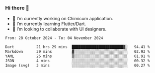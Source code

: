 ### Hi there 👋

<!--
**devcat37/devcat37** is a ✨ _special_ ✨ repository because its `README.md` (this file) appears on your GitHub profile.-->


- 🔭 I’m currently working on Chimicum application.
- 🌱 I’m currently learning Flutter/Dart.
- 👯 I’m looking to collaborate with UI designers.
<!-- - 🤔 I’m looking for help with ... -->

<!--START_SECTION:waka-->

```txt
From: 28 October 2024 - To: 04 November 2024

Dart          21 hrs 29 mins  ███████████████████████▓░   94.41 %
Markdown      39 mins         ▓░░░░░░░░░░░░░░░░░░░░░░░░   02.93 %
YAML          26 mins         ▒░░░░░░░░░░░░░░░░░░░░░░░░   01.91 %
JSON          4 mins          ░░░░░░░░░░░░░░░░░░░░░░░░░   00.32 %
Image (svg)   3 mins          ░░░░░░░░░░░░░░░░░░░░░░░░░   00.27 %
```

<!--END_SECTION:waka-->
